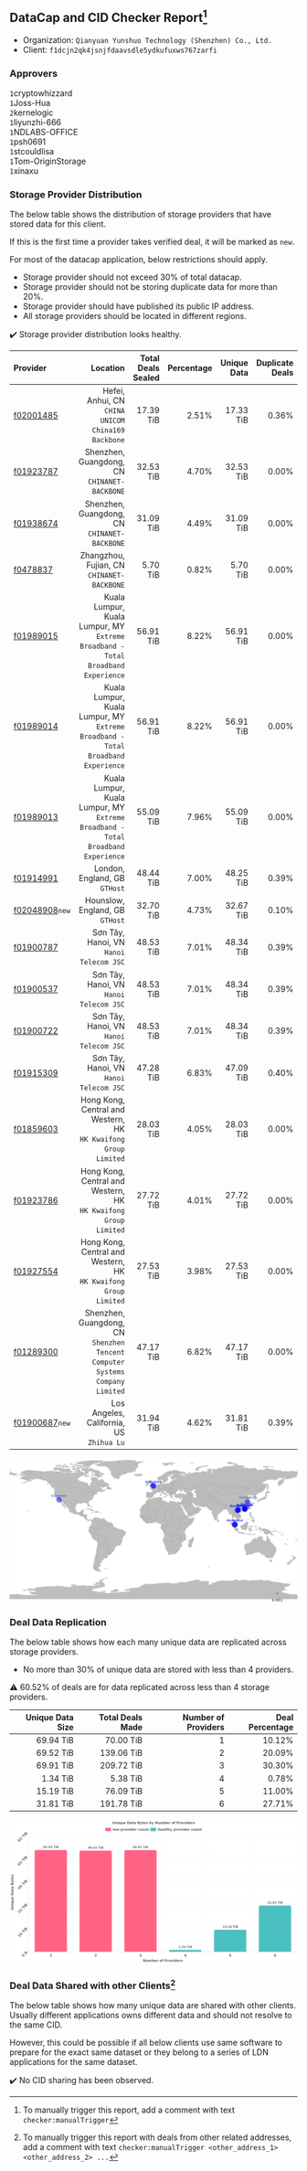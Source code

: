 ## DataCap and CID Checker Report[^1]
 - Organization: `Qianyuan Yunshuo Technology (Shenzhen) Co., Ltd.`
 - Client: `f1dcjn2qk4jsnjfdaavsdle5ydkufuxws767zarfi`
### Approvers
`1`cryptowhizzard<br/>`1`Joss-Hua<br/>`2`kernelogic<br/>`1`liyunzhi-666<br/>`1`NDLABS-OFFICE<br/>`1`psh0691<br/>`1`stcouldlisa<br/>`1`Tom-OriginStorage<br/>`1`xinaxu

### Storage Provider Distribution
The below table shows the distribution of storage providers that have stored data for this client.

If this is the first time a provider takes verified deal, it will be marked as `new`.

For most of the datacap application, below restrictions should apply.
 - Storage provider should not exceed 30% of total datacap.
 - Storage provider should not be storing duplicate data for more than 20%.
 - Storage provider should have published its public IP address.
 - All storage providers should be located in different regions.

✔️ Storage provider distribution looks healthy.

| Provider                                                    |                                                                            Location | Total Deals Sealed | Percentage | Unique Data | Duplicate Deals |
| :---------------------------------------------------------- | ----------------------------------------------------------------------------------: | -----------------: | ---------: | ----------: | --------------: |
| [f02001485](https://filfox.info/en/address/f02001485)       |                               Hefei, Anhui, CN<br/>`CHINA UNICOM China169 Backbone` |          17.39 TiB |      2.51% |   17.33 TiB |           0.36% |
| [f01923787](https://filfox.info/en/address/f01923787)       |                                     Shenzhen, Guangdong, CN<br/>`CHINANET-BACKBONE` |          32.53 TiB |      4.70% |   32.53 TiB |           0.00% |
| [f01938674](https://filfox.info/en/address/f01938674)       |                                     Shenzhen, Guangdong, CN<br/>`CHINANET-BACKBONE` |          31.09 TiB |      4.49% |   31.09 TiB |           0.00% |
| [f0478837](https://filfox.info/en/address/f0478837)         |                                       Zhangzhou, Fujian, CN<br/>`CHINANET-BACKBONE` |           5.70 TiB |      0.82% |    5.70 TiB |           0.00% |
| [f01989015](https://filfox.info/en/address/f01989015)       | Kuala Lumpur, Kuala Lumpur, MY<br/>`Extreme Broadband - Total Broadband Experience` |          56.91 TiB |      8.22% |   56.91 TiB |           0.00% |
| [f01989014](https://filfox.info/en/address/f01989014)       | Kuala Lumpur, Kuala Lumpur, MY<br/>`Extreme Broadband - Total Broadband Experience` |          56.91 TiB |      8.22% |   56.91 TiB |           0.00% |
| [f01989013](https://filfox.info/en/address/f01989013)       | Kuala Lumpur, Kuala Lumpur, MY<br/>`Extreme Broadband - Total Broadband Experience` |          55.09 TiB |      7.96% |   55.09 TiB |           0.00% |
| [f01914991](https://filfox.info/en/address/f01914991)       |                                                    London, England, GB<br/>`GTHost` |          48.44 TiB |      7.00% |   48.25 TiB |           0.39% |
| [f02048908](https://filfox.info/en/address/f02048908)`new`  |                                                  Hounslow, England, GB<br/>`GTHost` |          32.70 TiB |      4.73% |   32.67 TiB |           0.10% |
| [f01900787](https://filfox.info/en/address/f01900787)       |                                          Sơn Tây, Hanoi, VN<br/>`Hanoi Telecom JSC` |          48.53 TiB |      7.01% |   48.34 TiB |           0.39% |
| [f01900537](https://filfox.info/en/address/f01900537)       |                                          Sơn Tây, Hanoi, VN<br/>`Hanoi Telecom JSC` |          48.53 TiB |      7.01% |   48.34 TiB |           0.39% |
| [f01900722](https://filfox.info/en/address/f01900722)       |                                          Sơn Tây, Hanoi, VN<br/>`Hanoi Telecom JSC` |          48.53 TiB |      7.01% |   48.34 TiB |           0.39% |
| [f01915309](https://filfox.info/en/address/f01915309)       |                                          Sơn Tây, Hanoi, VN<br/>`Hanoi Telecom JSC` |          47.28 TiB |      6.83% |   47.09 TiB |           0.40% |
| [f01859603](https://filfox.info/en/address/f01859603)       |                  Hong Kong, Central and Western, HK<br/>`HK Kwaifong Group Limited` |          28.03 TiB |      4.05% |   28.03 TiB |           0.00% |
| [f01923786](https://filfox.info/en/address/f01923786)       |                  Hong Kong, Central and Western, HK<br/>`HK Kwaifong Group Limited` |          27.72 TiB |      4.01% |   27.72 TiB |           0.00% |
| [f01927554](https://filfox.info/en/address/f01927554)       |                  Hong Kong, Central and Western, HK<br/>`HK Kwaifong Group Limited` |          27.53 TiB |      3.98% |   27.53 TiB |           0.00% |
| [f01289300](https://filfox.info/en/address/f01289300)       |     Shenzhen, Guangdong, CN<br/>`Shenzhen Tencent Computer Systems Company Limited` |          47.17 TiB |      6.82% |   47.17 TiB |           0.00% |
| [f01900687](https://filfox.info/en/address/f01900687)`new`  |                                         Los Angeles, California, US<br/>`Zhihua Lu` |          31.94 TiB |      4.62% |   31.81 TiB |           0.39% |

<img src="https://raw.githubusercontent.com/data-preservation-programs/filplus-checker-assets/main/filecoin-project/filecoin-plus-large-datasets/issues/1308/1678842438037.png"/>

### Deal Data Replication
The below table shows how each many unique data are replicated across storage providers.

- No more than 30% of unique data are stored with less than 4 providers.

⚠️ 60.52% of deals are for data replicated across less than 4 storage providers.

| Unique Data Size | Total Deals Made | Number of Providers | Deal Percentage |
| ---------------: | ---------------: | ------------------: | --------------: |
|        69.94 TiB |        70.00 TiB |                   1 |          10.12% |
|        69.52 TiB |       139.06 TiB |                   2 |          20.09% |
|        69.91 TiB |       209.72 TiB |                   3 |          30.30% |
|         1.34 TiB |         5.38 TiB |                   4 |           0.78% |
|        15.19 TiB |        76.09 TiB |                   5 |          11.00% |
|        31.81 TiB |       191.78 TiB |                   6 |          27.71% |

<img src="https://raw.githubusercontent.com/data-preservation-programs/filplus-checker-assets/main/filecoin-project/filecoin-plus-large-datasets/issues/1308/1678842440369.png"/>

### Deal Data Shared with other Clients[^3]
The below table shows how many unique data are shared with other clients.
Usually different applications owns different data and should not resolve to the same CID.

However, this could be possible if all below clients use same software to prepare for the exact same dataset or they belong to a series of LDN applications for the same dataset.

✔️ No CID sharing has been observed.

[^1]: To manually trigger this report, add a comment with text `checker:manualTrigger`

[^2]: Deals from those addresses are combined into this report as they are specified with `checker:manualTrigger`

[^3]: To manually trigger this report with deals from other related addresses, add a comment with text `checker:manualTrigger <other_address_1> <other_address_2> ...`
